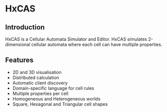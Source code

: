 HxCAS
=====

Introduction
------------
HxCAS is a Cellular Automata Simulator and Editor. HxCAS simulates 
2-dimensional cellular automata where each cell can have multiple
properties.

Features
--------
 * 2D and 3D visualisation
 * Distributed calculation
 * Automatic client discovery
 * Domain-specific language for cell rules
 * Multiple properties per cell
 * Homogeneous and Heterogeneous worlds
 * Square, Hexagonal and Triangular cell shapes